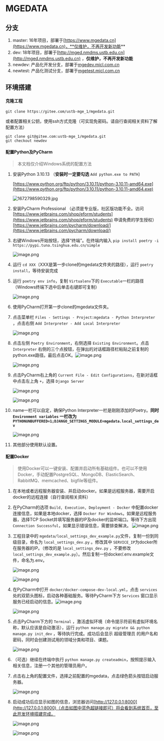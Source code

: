# MGEDATA

## 分支

1. master: 16年项目，部署于[https://www.mgedata.cn](https://www.mgedata.cn)，**仅维护，不再开发新功能**
2. dev: 18年项目，部署于[http://mged.nmdms.ustb.edu.cn](http://mged.nmdms.ustb.edu.cn) ，**仅维护，不再开发新功能**
3. newdev: 产品化开发分支，部署于[mgedev.micl.com.cn](http://mgedev.micl.com.cn)
4. newtest: 产品化测试分支，部署于[mgetest.micl.com.cn](http://mgetest.micl.com.cn)

## 环境搭建

#### 克隆工程

```shell
git clone https://gitee.com/ustb-mge_1/mgedata.git
```

或者配置相关公钥，使用ssh方式克隆（可实现免密码。请自行查阅相关资料了解配置方法）

```shell
git clone git@gitee.com:ustb-mge_1/mgedata.git
git checkout newdev
```

#### 配置Python及PyCharm

> 本文档仅介绍Windows系统的配置方法

1. 安装Python 3.10.13 （**安装时一定要勾选** `Add python.exe to PATH`）

   [https://www.python.org/ftp/python/3.10.11/python-3.10.11-amd64.exe](https://www.python.org/ftp/python/3.10.11/python-3.10.11-amd64.exe)

   ![1672798590329.jpg](https://foruda.gitee.com/images/1672798610367051776/f098e1ce_7397933.png)
2. 安装PyCharm Professional
   （必须是专业版，社区版功能不全。访问[https://www.jetbrains.com/shop/eform/students](https://www.jetbrains.com/shop/eform/students)
   申请免费的学生授权） [https://www.jetbrains.com/pycharm/download/](https://www.jetbrains.com/pycharm/download/)
3. 右键Windows开始按钮，选择“终端”。在终端内输入 `pip install poetry -i https://pypi.tuna.tsinghua.edu.cn/simple`

   ![image.png](https://foruda.gitee.com/images/1672799576788277825/926729bc_7397933.png)
4. 运行 `cd XXX`（XXX是第一步clone的mgedata文件夹的路径），运行 `poetry install`，等待安装完成
5. 运行 `poetry env info`，复制 `Virtualenv`下的 `Executable`一栏的路径（Windows终端下选中后单击右键即可复制）

   ![image.png](https://foruda.gitee.com/images/1672799941412667393/f3b7ce97_7397933.png)
6. 使用PyCharm打开第一步clone的mgedata文件夹。
7. 点击菜单栏 `Files - Settings - Project:mgedata - Python Interpreter`
   ，点击右侧 `Add Interpreter - Add Local Interpreter`

   ![image.png](https://foruda.gitee.com/images/1672799544977389300/0a3a1407_7397933.png)
8. 点击左侧 `Poetry Environment`，右侧选择 `Existing Environment`。点击 `Interpreter`
   右侧的三个点按钮，在弹出的对话框路径栏粘贴之前复制的python.exe路径。最后点击OK。![image.png](https://foruda.gitee.com/images/1672800138358447592/9c442e53_7397933.png)

   ![image.png](https://foruda.gitee.com/images/1672800164766459804/a8eb393c_7397933.png)
9. 点击PyCharm右上角的 `Current File - Edit Configurations`，在新对话框中点击左上角 `+`，选择 `Django Server`

   ![image.png](https://foruda.gitee.com/images/1672800440441663687/edb4561f_7397933.png)

   ![image.png](https://foruda.gitee.com/images/1672800522040621592/3bf694ce_7397933.png)
10. name一栏可以自定，确保Python Interpreter一栏是刚刚添加的Poetry。**同时 `Environment variables`
    一栏改为 `PYTHONUNBUFFERED=1;DJANGO_SETTINGS_MODULE=mgedata.local_settings_dev`**

    ![image.png](https://foruda.gitee.com/images/1672802251221184175/c6064c96_7397933.png)
11. 其他部分使用默认设置。

#### 配置Docker

> 使用Docker可以一键安装、配置并启动所有基础组件。也可以不使用Docker，手动配置PostgreSQL、MongoDB、ElasticSearch、RabbitMQ、memcached、bigfile等组件。

1. 在本地或者远程服务器安装、并启动docker。如果是远程服务器，需要开启docker的远程连接（自行查阅相关资料）
2. 在PyCharm的选项 `Build, Execution, Deployment - Docker`
   中配置docker连接信息，如果是本地docker，选择 `Docker For Windows`。如果是远程服务器，选择TCP
   Socket并填写服务器的IP及docker的监听端口。等待下方出现 `Connection Successful`，如果显示错误信息，需要排查解决。
   ![image.png](https://foruda.gitee.com/images/1672801627750270010/cdff97b0_7397933.png)
3. 工程目录中的 `mgedata/local_settings_dev_example.py`文件，复制一份到同级目录，命名为 `local_settings_dev.py`
   。修改其中 `SERVICE_IP`为docker所在服务器的IP。（修改的是 `local_settings_dev.py`
   ，不要修改 `local_settings_dev_example.py`）。然后复制一份docker/.env.example文件，命名为.env。

   ![image.png](https://foruda.gitee.com/images/1672801746787914850/3e67897c_7397933.png)

   ![image.png](https://foruda.gitee.com/images/1672801839546919438/5352f653_7397933.png)
4. 在PyCharm中打开 `docker/docker-compose-dev-local.yml`，点击 `services`
   处的双箭头图标，启动各种基础服务。等待PyCharm下方 `Services`
   窗口显示服务已经启动的信息。![image.png](https://foruda.gitee.com/images/1672802035735198183/6474a185_7397933.png)

   ![image.png](https://foruda.gitee.com/images/1672802108689412427/55950836_7397933.png)
5. 点击PyCharm下方的 `Terminal`
   ，激活虚拟环境（命令提示符前有虚拟环境名称，默认应该是自动激活），运行 `python manage.py migrate && python manage.py init_dev`
   ，等待执行完成。成功后会显示 超级管理员 的用户名和密码，同时会创建测试用的领域分类和项目、课题。

   ![image.png](https://foruda.gitee.com/images/1672806077268484799/1ec8b153_7397933.png)
6. （可选）继续在终端中执行 `python manage.py createadmin`，按照提示输入相关信息，注册一个其他的管理员用户。
7. 点击右上角的配置文件，选择之前配置的mgedata，点击绿色箭头按钮启动服务器。

   ![image.png](https://foruda.gitee.com/images/1672806136041227530/af684491_7397933.png)
8. 启动成功后应显示如图的信息，浏览器访问[http://127.0.0.1:8000](http://127.0.0.1:8000)（点击如图中蓝色超链接即可）将会看到系统首页，至此开发环境搭建完成。

   ![image.png](https://foruda.gitee.com/images/1672806275176924980/26994d31_7397933.png)

   ![image.png](https://foruda.gitee.com/images/1672806346073320828/5ce0bf72_7397933.png)
